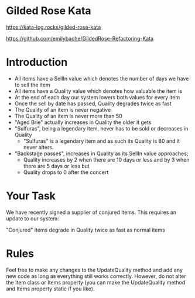 # Gilded Rose Kata

https://kata-log.rocks/gilded-rose-kata

https://github.com/emilybache/GildedRose-Refactoring-Kata

# Introduction

- All items have a SellIn value which denotes the number of days we have to sell the item
- All items have a Quality value which denotes how valuable the item is
- At the end of each day our system lowers both values for every item
- Once the sell by date has passed, Quality degrades twice as fast
- The Quality of an item is never negative
- The Quality of an item is never more than 50
- "Aged Brie" actually increases in Quality the older it gets
- "Sulfuras", being a legendary item, never has to be sold or decreases in Quality
  - "Sulfuras" is a legendary item and as such its Quality is 80 and it never alters.
- "Backstage passes", increases in Quality as its SellIn value approaches;
  - Quality increases by 2 when there are 10 days or less and by 3 when there are 5 days or less but
  - Quality drops to 0 after the concert

# Your Task

We have recently signed a supplier of conjured items. This requires an update to our system:

"Conjured" items degrade in Quality twice as fast as normal items

# Rules

Feel free to make any changes to the UpdateQuality method and add any new code as long as everything still works correctly.
However, do not alter the Item class or Items property (you can make the UpdateQuality method and Items property static if you like).
